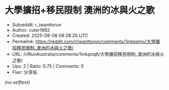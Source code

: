 # 大學擴招+移民限制 澳洲的冰與火之歌

- Subreddit: r_iwanttorun
- Author: cuter1982
- Created: 2025-08-08 08:28:20 UTC
- Permalink: https://reddit.com/r/iwanttorun/comments/1mkppmo/大學擴招移民限制_澳洲的冰與火之歌/
- URL: /r/RunAustralia/comments/1mkpnq6/大學擴招移民限制_澳洲的冰與火之歌/
- Ups: 2 | Ratio: 0.75 | Comments: 0
- Flair: 分享帖

_(no selftext)_
